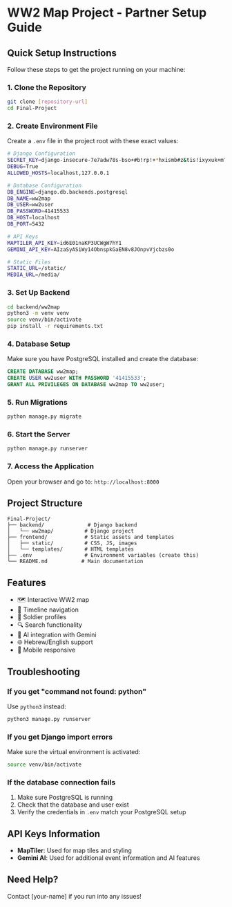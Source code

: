 # WW2 Map Project - Partner Setup Guide

## Quick Setup Instructions

Follow these steps to get the project running on your machine:

### 1. Clone the Repository
```bash
git clone [repository-url]
cd Final-Project
```

### 2. Create Environment File
Create a `.env` file in the project root with these exact values:

```bash
# Django Configuration
SECRET_KEY=django-insecure-7e7adw78s-bso+#b!rp!+*hxismb#z&tis!ixyxuk+m^qr&u6x
DEBUG=True
ALLOWED_HOSTS=localhost,127.0.0.1

# Database Configuration
DB_ENGINE=django.db.backends.postgresql
DB_NAME=ww2map
DB_USER=ww2user
DB_PASSWORD=41415533
DB_HOST=localhost
DB_PORT=5432

# API Keys
MAPTILER_API_KEY=id6E01naKP3UCWgW7hY1
GEMINI_API_KEY=AIzaSyASiWy14ObnspkGaEN8v8JOnpvVjcbzs0o

# Static Files
STATIC_URL=/static/
MEDIA_URL=/media/
```

### 3. Set Up Backend
```bash
cd backend/ww2map
python3 -m venv venv
source venv/bin/activate
pip install -r requirements.txt
```

### 4. Database Setup
Make sure you have PostgreSQL installed and create the database:
```sql
CREATE DATABASE ww2map;
CREATE USER ww2user WITH PASSWORD '41415533';
GRANT ALL PRIVILEGES ON DATABASE ww2map TO ww2user;
```

### 5. Run Migrations
```bash
python manage.py migrate
```

### 6. Start the Server
```bash
python manage.py runserver
```

### 7. Access the Application
Open your browser and go to: `http://localhost:8000`

## Project Structure
```
Final-Project/
├── backend/              # Django backend
│   └── ww2map/          # Django project
├── frontend/            # Static assets and templates
│   ├── static/          # CSS, JS, images
│   └── templates/       # HTML templates
├── .env                 # Environment variables (create this)
└── README.md           # Main documentation
```

## Features
- 🗺️ Interactive WW2 map
- 📅 Timeline navigation
- 👥 Soldier profiles
- 🔍 Search functionality
- 🤖 AI integration with Gemini
- 🌐 Hebrew/English support
- 📱 Mobile responsive

## Troubleshooting

### If you get "command not found: python"
Use `python3` instead:
```bash
python3 manage.py runserver
```

### If you get Django import errors
Make sure the virtual environment is activated:
```bash
source venv/bin/activate
```

### If the database connection fails
1. Make sure PostgreSQL is running
2. Check that the database and user exist
3. Verify the credentials in `.env` match your PostgreSQL setup

## API Keys Information
- **MapTiler**: Used for map tiles and styling
- **Gemini AI**: Used for additional event information and AI features

## Need Help?
Contact [your-name] if you run into any issues! 